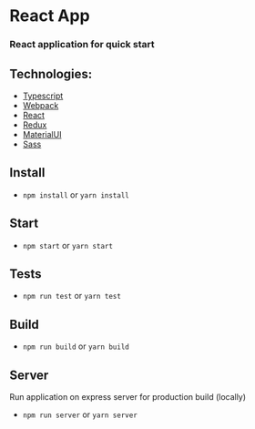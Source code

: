 # React App

### React application for quick start

## Technologies:
* [Typescript](https://www.typescriptlang.org/)
* [Webpack](https://webpack.js.org/)
* [React](https://en.reactjs.org/)
* [Redux](https://redux-toolkit.js.org/)
* [MaterialUI](https://mui.com/)
* [Sass](https://sass-lang.com/)

## Install
* `npm install` or `yarn install`

## Start
* `npm start` or `yarn start`

## Tests
* `npm run test` or `yarn test`

## Build
* `npm run build` or `yarn build`

## Server
Run application on express server for production build (locally)
* `npm run server` or `yarn server`
